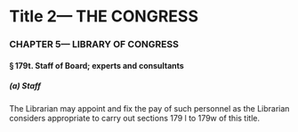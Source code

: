 
# Title 2— THE CONGRESS
### CHAPTER 5— LIBRARY OF CONGRESS
#### § 179t. Staff of Board; experts and consultants
##### (a) Staff

The Librarian may appoint and fix the pay of such personnel as the Librarian considers appropriate to carry out sections 179 l to 179w of this title.
